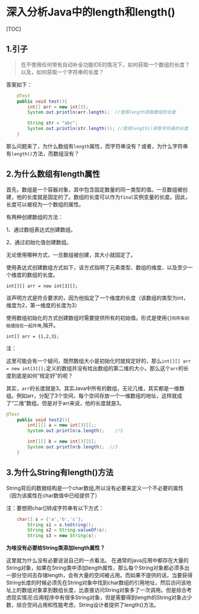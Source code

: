 # 深入分析Java中的length和length()

[TOC]

## 1.引子

>在不使用任何带有自动补全功能IDE的情况下，如何获取一个数组的长度？以及，如何获取一个字符串的长度？

答案如下：

```java
	@Test
	public void test(){
		int[] arr = new int[3];
		System.out.println(arr.length);  //使用length获取数组的长度

		String str = "abc";
		System.out.println(str.length()); //使用length()获取字符串的长度
	}
```

那么问题来了，为什么数组有`length`属性，而字符串没有？或者，为什么字符串有`length()`方法，而数组没有？

## 2.为什么数组有length属性

首先，数组是一个容器对象，其中包含固定数量的同一类型的值。一旦数组被创建，他的长度就是固定的了。数组的长度可以作为`final`实例变量的长度。因此，长度可以被视为一个数组的属性。

有两种创建数组的方法：

1、通过数组表达式创建数组。

2、通过初始化值创建数组。

无论使用哪种方式，一旦数组被创建，其大小就固定了。

使用表达式创建数组方式如下，该方式指明了元素类型、数组的维度、以及至少一个维度的数组的长度。

```
int[][] arr = new int[3][];
```

该声明方式是符合要求的，因为他指定了一个维度的长度（该数组的类型为int，维度为2，第一维度的长度为3）

使用数组初始化的方式创建数组时需要提供所有的初始值。形式是使用`{`}`将所有初始值括在一起并用`,隔开。

```
int[] arr = {1,2,3};
```

注：

这里可能会有一个疑问，既然数组大小是初始化时就规定好的，那么`int[][] arr = new int[3][];`定义的数组并没有给出数组的第二维的大小，那么这个`arr`的长度到底是如何“规定好”的呢？

其实，`arr`的长度就是3。其实Java中所有的数组，无论几维，其实都是一维数组。例如arr，分配了3个空间，每个空间存放一个一维数组的地址，这样就成了“二维”数组。但是对于arr来说，他的长度就是3。

```java
@Test
	public void test2(){
		int[][] a = new int[3][];;
		System.out.println(a.length);    //3

		int[][] b = new int[3][5];
		System.out.println(b.length);  //3
	}
```

## 3.为什么String有length()方法

String背后的数据结构是一个char数组,所以没有必要来定义一个不必要的属性（因为该属性在char数值中已经提供了）

注：要想把char[]转成字符串有以下方式：

```java
	char[] s = {'a','b','c'};
		String s1 = s.toString();
		String s2 = String.valueOf(s);
		String s3 = new String(s);
```

**为啥没有必要给String类添加length属性？**

这里就为什么没有必要说说自己的一点看法。 在通常的java应用中都存在大量的String对象，如果在String类中添加length属性，那么每个String对象都必须多出一部分空间去存储length，会有大量的空间被占用。而如果不提供的话，当要获得String长度的时候必须先在String对象中找到char数组的引用地址，然后访问该地址上的数组对象拿到数组长度，比直接访问String对象多了一次调用。但是综合考虑现实情况:应用程序中有很多String对象，但是需要得到length的String对象占少数，综合空间占用和性能考虑，String设计者提供了length()方法。


